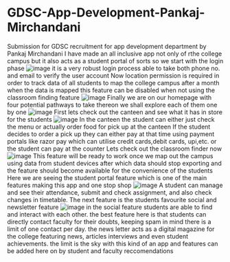 # GDSC-App-Development-Pankaj-Mirchandani
Submission for GDSC recruitment for app development department by Pankaj Mirchandani 
I have made an all inclusive app not only of rthe college campus but it also acts as a student portal of sorts 
so we start with the login phase 
![image](https://user-images.githubusercontent.com/113132366/189192291-a2dd5a8e-51c7-4c2f-a687-c3a16293e81d.png)
it is a very robust login process able to take both phone no. and email to verify the user account
Now location permission is required in order to track data of all students to map the college campus after a month when the data is mapped this feature can be disabled when not using the classroom finding feature 
![image](https://user-images.githubusercontent.com/113132366/189192899-5817e069-1037-4e2c-a9e5-3d6fdd80290d.png)
Finally we are on our homepage with four potential pathways to take thereon
we shall explore each of them one by one
![image](https://user-images.githubusercontent.com/113132366/189193133-f71c1dbe-3460-4314-8191-c71b99ce0c06.png)
First lets check out the canteen and see what it has in store for the students 
![image](https://user-images.githubusercontent.com/113132366/189193240-38746927-09e7-4834-bf9c-14f65fb903c5.png)
In the canteen the student can either just check the menu or actually order food for pick up at the canteen
If the student decides to order a pick up they can either pay at that time using payment portals like razor pay which can utilise credit cards,debit cards, upi,etc.
or the student can pay at the counter 
Lets check out the classroom finder now
![image](https://user-images.githubusercontent.com/113132366/189193778-eeb7b25b-fed4-480e-8e77-02a2abd4fe42.png)
This feature will be ready to work once we map out the campus using data from student devices after which data should stop exporting and the feature should become available for the convenience of the students 
Here we are seeing the student portal feature which is one of the main features making this app and one stop shop
![image](https://user-images.githubusercontent.com/113132366/189194856-9b4e4c0c-995e-4fdc-ba3a-0304bd77c4ef.png)
A student can manage and see their attendance, submit and check assignment, and also check changes in timetable.
The next feature is the students favourite social and newsletter feature 
![image](https://user-images.githubusercontent.com/113132366/189195447-75811ec4-7715-4b12-a75a-571f0e408dad.png)
in the social feature students are able to find and interact with each other. the best feature here is that students can directly contact faculty for their doubts, keeping spam in mind there is a limit of one contact per day.
the news letter acts as a digital magazine for the college featuring news, articles interviews and even student achievements.
the limit is the sky with this kind of an app and features can be added here on by student and faculty reccomendations 


